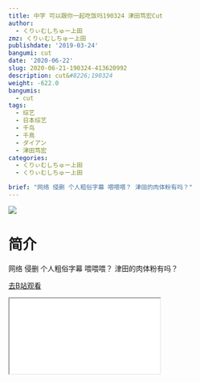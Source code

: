 ```yaml
---
title: 中字 可以跟你一起吃饭吗190324 津田笃宏Cut
author:
  - くりぃむしちゅー上田
zmz: くりぃむしちゅー上田
publishdate: '2019-03-24'
bangumi: cut
date: '2020-06-22'
slug: 2020-06-21-190324-413620992
description: cut&#8226;190324
weight: -622.0
bangumis:
  - cut
tags:
  - 综艺
  - 日本综艺
  - 千鸟
  - 千鳥
  - ダイアン
  - 津田笃宏
categories:
  - くりぃむしちゅー上田
  - くりぃむしちゅー上田

brief: "网络 侵删 个人粗俗字幕 喂喂喂？ 津田的肉体粉有吗？"
---
```

![](https://raw.githubusercontent.com/tcgriffith/owaraisite/master/static/tmpimg/4bbf05a8abcd94a1ed3f7446d8c031fc8dd69ed6.jpg.480.jpg)
# 简介  
网络
侵删 个人粗俗字幕
喂喂喂？ 津田的肉体粉有吗？  

[去B站观看](https://www.bilibili.com/video/av413620992/)
<div class ="resp-container"><iframe class="testiframe" src="//player.bilibili.com/player.html?aid=413620992"", scrolling="no", allowfullscreen="true" > </iframe></div> 
